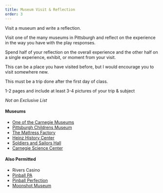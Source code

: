 ```yaml
---
title: Museum Visit & Reflection
order: 3
---
```


Visit a museum and write a reflection.

Visit one of the many museums in Pittsburgh and reflect on the experience in the way you have with the play responses.

Spend half of your reflection on the overall experience and the other half on a single experience, exhibit, or moment from your visit.

This can be a place you have visited before, but I would encourage you to visit somewhere new.

This must be a trip done after the first day of class.

1-2 pages and include at least 3-4 pictures of your trip & subject

*Not an Exclusive List*

#### Museums
- [One of the Carnegie Museums](https://carnegiemuseums.org/)
- [Pittsburgh Childrens Museum](https://pittsburghkids.org/)
- [The Mattress Factory](https://mattress.org/)
- [Heinz History Center](https://www.heinzhistorycenter.org/)
- [Soldiers and Sailors Hall](https://www.soldiersandsailorshall.org/)
- [Carnegie Science Center](https://carnegiesciencecenter.org/)

#### Also Permitted
- Rivers Casino
- [Pinball PA](https://www.pinballpa.com/)
- [Pinball Perfection](http://www.pinballperfection.com/)
- [Moonshot Museum](https://moonshotmuseum.org/the-museum/)
